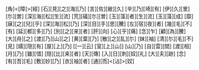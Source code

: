 [角]<[障]>[經] [石][見][之][海][乃] [言][佐][敝][久] [辛][乃][埼][有] [伊][久][里][尓][曽] [深][海][松][生][流] [荒][礒][尓][曽] [玉][藻][者][生][流] [玉][藻][成] [靡][寐][之][兒][乎] [深][海][松][乃] [深][目][手][思][騰] [左][宿][夜][者] [幾][毛][不][有] [延][都][多][乃] [別][之][来][者] [肝][向] [心][乎][痛] [念][乍] [顧][為][騰] [大][舟][之] [渡][乃][山][之] [黄][葉][乃] [散][之][乱][尓] [妹][袖] [清][尓][毛][不][見] [嬬][隠][有] [屋][上][乃] [[一][云] [室][上][山]] [山][乃] [自][雲][間] [渡][相][月][乃] [雖][惜] [隠][比][来][者] [天][傳] [入][日][刺][奴][礼] [大][夫][跡] [念][有][吾][毛] [敷][妙][乃] [衣][袖][者] [通][而]<[沾]>[奴]
